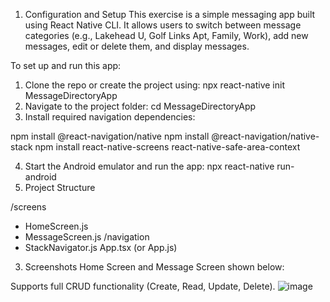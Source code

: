 1. Configuration and Setup
This exercise is a simple messaging app built using React Native CLI. It allows users to switch between message categories (e.g., Lakehead U, Golf Links Apt, Family, Work), add new messages, edit or delete them, and display messages.

To set up and run this app:
1. Clone the repo or create the project using:
   npx react-native init MessageDirectoryApp
2. Navigate to the project folder:
   cd MessageDirectoryApp
3. Install required navigation dependencies:

npm install @react-navigation/native
npm install @react-navigation/native-stack
npm install react-native-screens react-native-safe-area-context

4. Start the Android emulator and run the app:
   npx react-native run-android
2. Project Structure

/screens
  - HomeScreen.js
  - MessageScreen.js
/navigation
  - StackNavigator.js
App.tsx (or App.js)

3. Screenshots
Home Screen and Message Screen shown below:
 
Supports full CRUD functionality (Create, Read, Update, Delete). 
![image](https://github.com/user-attachments/assets/77ea156c-51df-4cee-8002-dc5bda49f175)
